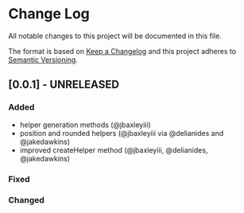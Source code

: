 # Change Log

All notable changes to this project will be documented in this file.

The format is based on [Keep a Changelog](http://keepachangelog.com/)
and this project adheres to [Semantic Versioning](http://semver.org/).

## [0.0.1] - UNRELEASED

### Added
  - helper generation methods (@jbaxleyiii)
  - position and rounded helpers (@jbaxleyiii via @delianides and @jakedawkins)
  - improved createHelper method (@jbaxleyiii, @delianides, @jakedawkins)

### Fixed

### Changed
